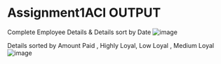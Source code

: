 # Assignment1ACI OUTPUT
Complete Employee Details & Details sort by Date
![image](https://github.com/Abhishekdix/Assignment1ACI/assets/81672558/5b2ee5a5-bf4d-4728-a55f-9c925d92ef4e)

Details sorted by Amount Paid , Highly Loyal, Low Loyal , Medium Loyal
![image](https://github.com/Abhishekdix/Assignment1ACI/assets/81672558/3443863b-29a0-48a8-b26b-d2bfdba71cb4)
